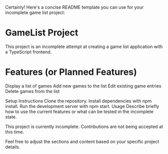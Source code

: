 
Certainly! Here's a concise README template you can use for your incomplete game list project:

# GameList Project
This project is an incomplete attempt at creating a game list application with a TypeScript frontend.

# Features (or Planned Features)
 Display a list of games
 Add new games to the list
 Edit existing game entries
 Delete games from the list

Setup Instructions
Clone the repository.
Install dependencies with npm install.
Run the development server with npm start.
Usage
Describe briefly how to use the current features or what can be tested in the incomplete state.


This project is currently incomplete. Contributions are not being accepted at this time.


Feel free to adjust the sections and content based on your specific project details.
